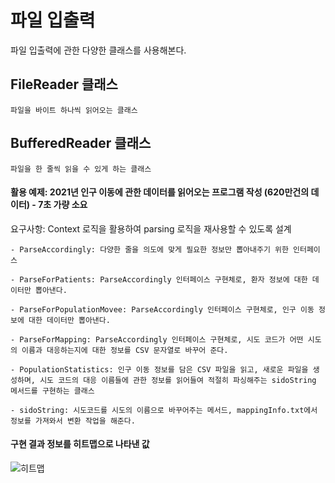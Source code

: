 # 파일 입출력

파일 입출력에 관한 다양한 클래스를 사용해본다.

## FileReader 클래스

``파일을 바이트 하나씩 읽어오는 클래스``

## BufferedReader 클래스

``파일을 한 줄씩 읽을 수 있게 하는 클래스``

#### 활용 예제: 2021년 인구 이동에 관한 데이터를 읽어오는 프로그램 작성 (620만건의 데이터) - 7초 가량 소요

요구사항: Context 로직을 활용하여 parsing 로직을 재사용할 수 있도록 설계

``- ParseAccordingly: 다양한 줄을 의도에 맞게 필요한 정보만 뽑아내주기 위한 인터페이스``

``- ParseForPatients: ParseAccordingly 인터페이스 구현체로, 환자 정보에 대한 데이터만 뽑아낸다.``

``- ParseForPopulationMovee: ParseAccordingly 인터페이스 구현체로, 인구 이동 정보에 대한 데이터만 뽑아낸다.``

``- ParseForMapping: ParseAccordingly 인터페이스 구현체로, 시도 코드가 어떤 시도의 이름과 대응하는지에 대한 정보를 CSV 문자열로 바꾸어 준다.``

``- PopulationStatistics: 인구 이동 정보를 담은 CSV 파일을 읽고, 새로운 파일을 생성하며, 시도 코드의 대응 이름들에 관한 정보를 읽어들여 적절히 파싱해주는 sidoString 메서드를 구현하는 클래스``

``- sidoString: 시도코드를 시도의 이름으로 바꾸어주는 메서드, mappingInfo.txt에서 정보를 가져와서 변환 작업을 해준다.``


#### 구현 결과 정보를 히트맵으로 나타낸 값

![히트맵](https://user-images.githubusercontent.com/113348293/194480789-386b91a7-4f58-489f-bdff-6c0950200b0d.png)
